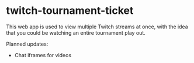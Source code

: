 # twitch-tournament-ticket
This web app is used to view multiple Twitch streams at once, with the idea that you could be watching an entire tournament play out.

Planned updates: 
  * Chat iframes for videos